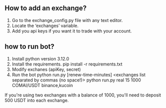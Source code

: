 

## How to add an exchange?

1. Go to the exchange\_config.py file with any text editor.
1. Locate the ‘exchanges’ variable.
1. Add you api keys if you want it to trade with your account.


## how to run bot?
1. Install python version 3.12.0
2. Install the requirements. pip install -r requirements.txt
3. Modify exchanes (apiKey, secret)
4. Run the bot
  python run.py <mode> [renew-time-minutes] <balance-usdt-to-use> <pair> <exchanges list separated by commas (no space!)>
  python run.py real 15 1000 COMAI/USDT binance,kucoin

  If you're using two exchanges with a balance of 1000, you'll need to deposit 500 USDT into each exchange.